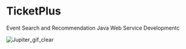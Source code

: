 # TicketPlus
Event Search and Recommendation Java Web Service Developmentc


![Jupiter_gif_clear](https://github.com/yangsiqiwork/TicketPlus/assets/126734555/02dcd468-fb23-4f0b-9a1c-34310812fd0e)
